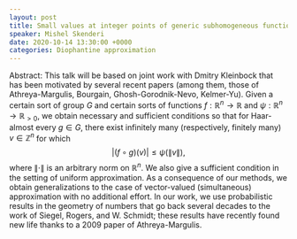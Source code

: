 ```yaml
---
layout: post
title: Small values at integer points of generic subhomogeneous functions
speaker: Mishel Skenderi 
date: 2020-10-14 13:30:00 +0000
categories: Diophantine approximation
---
```


Abstract: This talk will be based on joint work with Dmitry Kleinbock that has been motivated by several recent papers (among them, those of Athreya-Margulis, Bourgain, Ghosh-Gorodnik-Nevo, Kelmer-Yu). Given a certain sort of group $G$ and certain sorts of functions $f: \mathbb{R}^n \to \mathbb{R}$ and $\psi : \mathbb{R}^n \to \mathbb{R}_{>0}$, we obtain necessary and sufficient conditions so that for Haar-almost every $g \in G$, there exist infinitely many (respectively, finitely many) $v \in \mathbb{Z}^n$ for which 
$$|(f \circ g)(v)| \le \psi(\|v\|),$$ 
where $\|\cdot\|$ is an arbitrary norm on $\mathbb{R}^n$. We also give a sufficient condition in the setting of uniform approximation. As a consequence of our methods, we obtain generalizations to the case of vector-valued (simultaneous) approximation with no additional effort. In our work, we use probabilistic results in the geometry of numbers that go back several decades to the work of Siegel, Rogers, and W. Schmidt; these results have recently found new life thanks to a 2009 paper of Athreya-Margulis. 